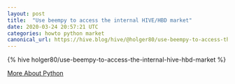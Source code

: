 ```yaml
---
layout: post
title:  "Use beempy to access the internal HIVE/HBD market"
date: 2020-03-24 20:57:21 UTC
categories: howto python market
canonical_url: https://hive.blog/hive/@holger80/use-beempy-to-access-the-internal-hive-hbd-market
---
```

{% hive holger80/use-beempy-to-access-the-internal-hive-hbd-market %}

[More About Python](/python)
